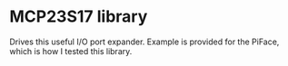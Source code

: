 # MCP23S17 library

Drives this useful I/O port expander.  Example is provided for the PiFace,
which is how I tested this library.
